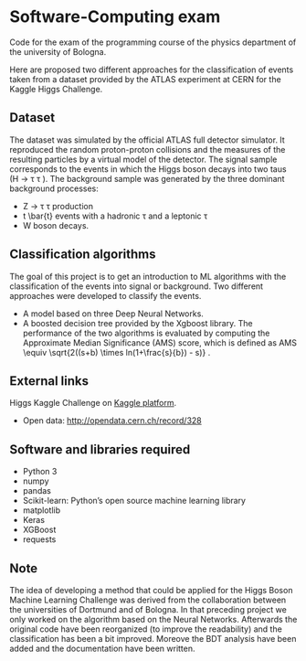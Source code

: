 # Software-Computing exam
Code for the exam of the programming course of the physics department of the university of Bologna.

Here are proposed two different approaches for the classification of events taken from a dataset provided by the ATLAS experiment at CERN for 
the Kaggle Higgs Challenge.

## Dataset
The dataset was simulated by the official ATLAS full detector simulator. It reproduced the random proton-proton collisions and the measures 
of the resulting particles by a virtual model of the detector.
The signal sample corresponds to the events in which the Higgs boson decays into two taus (H → τ τ ). The background sample was generated by 
the three dominant background processes:
- Z → τ τ production
- t \bar{t} events with a hadronic τ and a leptonic τ
- W boson decays.

## Classification algorithms
The goal of this project is to get an introduction to ML algorithms with the classification of the events into signal or background.
Two different approaches were developed to classify the events.
- A model based on three Deep Neural Networks.
- A boosted decision tree provided by the Xgboost library.
The performance of the two algorithms is evaluated by computing the Approximate Median Significance (AMS) score, which is defined as
 	AMS \equiv \sqrt{2((s+b) \times ln(1+\frac{s}{b}) - s)} .
 	
## External links
Higgs Kaggle Challenge on [Kaggle platform](https://www.kaggle.com/c/higgs-boson).

+ Open data: http://opendata.cern.ch/record/328


## Software and libraries required
- Python 3
- numpy
- pandas
- Scikit-learn: Python’s open source machine learning library
- matplotlib
- Keras
- XGBoost
- requests


## Note
The idea of developing a method that could be applied for the Higgs Boson Machine Learning Challenge was derived from the collaboration
between the universities of Dortmund and of Bologna. In that preceding project we only worked on the algorithm based on the Neural Networks.
Afterwards the original code have been reorganized (to improve the readability) and the classification has been a bit improved. 
Moreove the BDT analysis have been added and the documentation have been written.